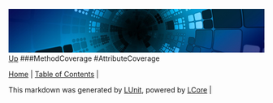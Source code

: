 ![](../Content/LCore-banner-small.png "")
[Up](MethodCoverage.md)
###MethodCoverage
#AttributeCoverage

[Home](../../README.md) | [Table of Contents](../../TableOfContents.md) | 


This markdown was generated by [LUnit](https://github.com/CodeSingularity/LUnit), powered by [LCore](https://github.com/CodeSingularity/LCore) | 

